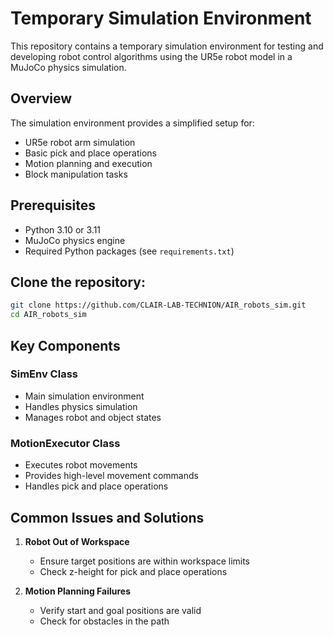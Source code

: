 # Temporary Simulation Environment

This repository contains a temporary simulation environment for testing and developing robot control algorithms using the UR5e robot model in a MuJoCo physics simulation.

## Overview

The simulation environment provides a simplified setup for:
- UR5e robot arm simulation
- Basic pick and place operations
- Motion planning and execution
- Block manipulation tasks

## Prerequisites

- Python 3.10 or 3.11
- MuJoCo physics engine
- Required Python packages (see `requirements.txt`)

## Clone the repository:

```bash
git clone https://github.com/CLAIR-LAB-TECHNION/AIR_robots_sim.git
cd AIR_robots_sim
```

## Key Components

### SimEnv Class
- Main simulation environment
- Handles physics simulation
- Manages robot and object states

### MotionExecutor Class
- Executes robot movements
- Provides high-level movement commands
- Handles pick and place operations

## Common Issues and Solutions

1. **Robot Out of Workspace**
   - Ensure target positions are within workspace limits
   - Check z-height for pick and place operations

2. **Motion Planning Failures**
   - Verify start and goal positions are valid
   - Check for obstacles in the path
